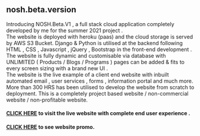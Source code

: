 ## nosh.beta.version

Introducing NOSH.Beta.V1 , a full stack cloud application completely developed by me for the summer 2021 project .
<br>
The website is deployed with heroku (paas) and the cloud storage is served by AWS S3 Bucket. Django & Python is utilised at the backend following HTML , CSS , Javascript , jQuery , Bootstrap in the front-end development .
<br>
The website is fully dynamic and customisable via database with UNLIMITED ( Products / Blogs / Programs ) pages can be added & fits to every screen sizing with a brand new UI .
<br>
The website is the live example of a client end website with inbuilt automated email , user services , forms , information portal and much more. More than 300 HRS has been utilised to develop the website from scratch to deployment. This is a completely project based website / non-commercial website / non-profitable website.
<br>
#### [CLICK HERE](https://noshbeta.herokuapp.com/) to visit the live website with complete end user experience .
#### [CLICK HERE](https://youtu.be/lx69G-0wHTY) to see website promo.
